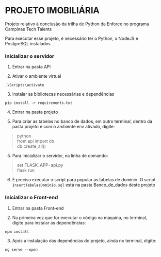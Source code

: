 # PROJETO IMOBILIÁRIA

Projeto relativo à conclusão da trilha de Python da Enforce no programa Campinas Tech Talents

Para executar esse projeto, é necessário ter o Python, o NodeJS e PostgreSQL instalados

### Inicializar o servidor

1. Entrar na pasta API

2. Ativar o ambiente virtual

`.\Scripts\activate`

3. Instalar as bibliotecas necessárias e dependências

`pip install -r requirements.txt`

4. Entrar na pasta projeto

6. Para criar as tabelas no banco de dados, em outro terminal, dentro da pasta projeto e com o ambiente env ativado, digite:

>python  
>from api import db  
>db.create_all()  

5. Para inicializar o servidor, na linha de comando:

>set FLASK_APP=api.py  
>flask run  

6. É preciso executar o script para popular as tabelas de domínio. O script `InsertTabelasDominio.sql` está na pasta Banco_de_dados deste projeto

### Inicializar o Front-end

1. Entrar na pasta Front-end

2. Na primeira vez que for executar o código na máquina, no terminal, digite para instalar as dependências:

`npm install`

3. Após a instalação das depenências do projeto, ainda no terminal, digite:

`ng serve --open`
